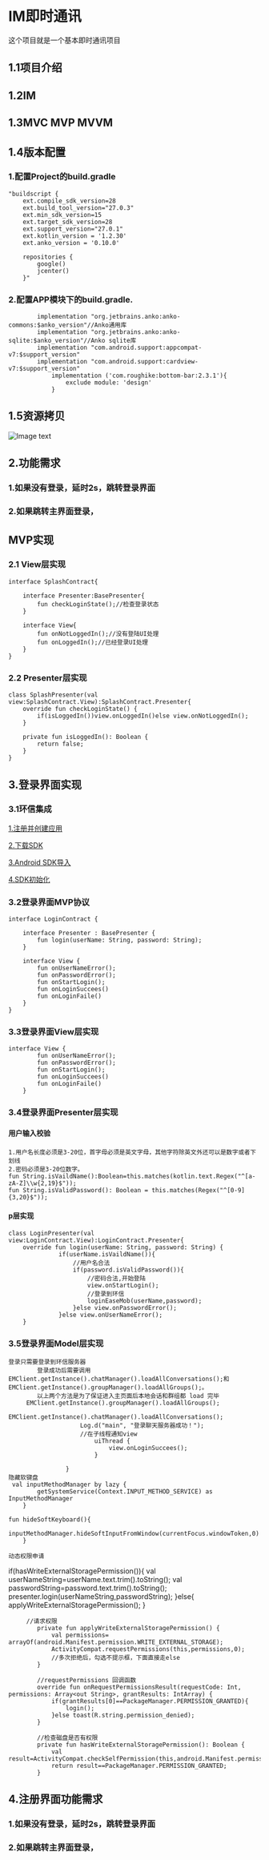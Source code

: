# IM即时通讯
这个项目就是一个基本即时通讯项目
## 1.1项目介绍

## 1.2IM

## 1.3MVC MVP MVVM

## 1.4版本配置
### 1.配置Project的build.gradle
    "buildscript {
        ext.compile_sdk_version=28
        ext.build_tool_version="27.0.3"
        ext.min_sdk_version=15
        ext.target_sdk_version=28
        ext.support_version="27.0.1"
        ext.kotlin_version = '1.2.30'
        ext.anko_version = '0.10.0'

        repositories {
            google()
            jcenter()
        }"
 ### 2.配置APP模块下的build.gradle.
            implementation "org.jetbrains.anko:anko-commons:$anko_version"//Anko通用库
            implementation "org.jetbrains.anko:anko-sqlite:$anko_version"//Anko sqlite库
            implementation "com.android.support:appcompat-v7:$support_version"
            implementation "com.android.support:cardview-v7:$support_version"
                implementation ('com.roughike:bottom-bar:2.3.1'){
                    exclude module: 'design'
                }
## 1.5资源拷贝
![Image text](
https://github.com/xjthehe/IM/blob/master/app/src/main/res/mipmap-hdpi/zy.jpg
)

## 2.功能需求
### 1.如果没有登录，延时2s，跳转登录界面
### 2.如果跳转主界面登录，


## MVP实现
### 2.1 View层实现
    interface SplashContract{

        interface Presenter:BasePresenter{
            fun checkLoginState();//检查登录状态
        }

        interface View{
            fun onNotLoggedIn();//没有登陆UI处理
            fun onLoggedIn();//已经登录UI处理
        }
    }
### 2.2 Presenter层实现
    class SplashPresenter(val view:SplashContract.View):SplashContract.Presenter{
        override fun checkLoginState() {
            if(isLoggedIn())view.onLoggedIn()else view.onNotLoggedIn();
        }

        private fun isLoggedIn(): Boolean {
            return false;
        }
    }
## 3.登录界面实现
### 3.1环信集成
[1.注册并创建应用](http://docs.easemob.com/cs/start)

[2.下载SDK](https://www.easemob.com/download/im)

[3.Android SDK导入](http://docs-im.easemob.com/im/android/sdk/import)

[4.SDK初始化](http://docs-im.easemob.com/im/android/sdk/basic)
### 3.2登录界面MVP协议
    interface LoginContract {

        interface Presenter : BasePresenter {
            fun login(userName: String, password: String);
        }

        interface View {
            fun onUserNameError();
            fun onPasswordError();
            fun onStartLogin();
            fun onLoginSuccees()
            fun onLoginFaile()
        }
    }
### 3.3登录界面View层实现
    interface View {
            fun onUserNameError();
            fun onPasswordError();
            fun onStartLogin();
            fun onLoginSuccees()
            fun onLoginFaile()
        }

### 3.4登录界面Presenter层实现

#### 用户输入校验
    1.用户名长度必须是3-20位，首字母必须是英文字母，其他字符除英文外还可以是数字或者下划线
    2.密码必须是3-20位数字。
    fun String.isVaildName():Boolean=this.matches(kotlin.text.Regex("^[a-zA-Z]\\w{2,19}$"));
    fun String.isValidPassword(): Boolean = this.matches(Regex("^[0-9]{3,20}$"));

#### p层实现

    class LoginPresenter(val view:LoginContract.View):LoginContract.Presenter{
        override fun login(userName: String, password: String) {
                  if(userName.isVaildName()){
                      //用户名合法
                      if(password.isValidPassword()){
                          //密码合法,开始登陆
                          view.onStartLogin();
                          //登录到环信
                          loginEaseMob(userName,password);
                      }else view.onPasswordError();
                  }else view.onUserNameError();
        }

### 3.5登录界面Model层实现
    登录只需要登录到环信服务器
            登录成功后需要调用EMClient.getInstance().chatManager().loadAllConversations();和EMClient.getInstance().groupManager().loadAllGroups();。
            以上两个方法是为了保证进入主页面后本地会话和群组都 load 完毕
         EMClient.getInstance().groupManager().loadAllGroups();
                        EMClient.getInstance().chatManager().loadAllConversations();
                        Log.d("main", "登录聊天服务器成功！");
                        //在子线程通知view
                            uiThread {
                                view.onLoginSuccees();
                            }

                    }
    隐藏软键盘
     val inputMethodManager by lazy {
            getSystemService(Context.INPUT_METHOD_SERVICE) as InputMethodManager
        }

    fun hideSoftKeyboard(){
            inputMethodManager.hideSoftInputFromWindow(currentFocus.windowToken,0)
        }

    动态权限申请

 if(hasWriteExternalStoragePermission()){
            val userNameString=userName.text.trim().toString();
            val passwordString=password.text.trim().toString();
            presenter.login(userNameString,passwordString);
        }else{
            applyWriteExternalStoragePermission();
        }

         //请求权限
            private fun applyWriteExternalStoragePermission() {
                val permissions= arrayOf(android.Manifest.permission.WRITE_EXTERNAL_STORAGE);
                ActivityCompat.requestPermissions(this,permissions,0);
                //多次拒绝后，勾选不提示框，下面直接走else
            }

            //requestPermissions 回调函数
            override fun onRequestPermissionsResult(requestCode: Int, permissions: Array<out String>, grantResults: IntArray) {
                if(grantResults[0]==PackageManager.PERMISSION_GRANTED){
                    login();
                }else toast(R.string.permission_denied);
            }

            //检查磁盘是否有权限
            private fun hasWriteExternalStoragePermission(): Boolean {
                val result=ActivityCompat.checkSelfPermission(this,android.Manifest.permission.WRITE_EXTERNAL_STORAGE);
                return result==PackageManager.PERMISSION_GRANTED;
            }





## 4.注册界面功能需求
### 1.如果没有登录，延时2s，跳转登录界面
### 2.如果跳转主界面登录，